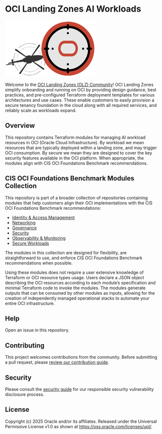# OCI Landing Zones AI Workloads

![Landing Zone logo](ai_transaction_monitoring_workload/images/landing_zone_300.png)

Welcome to the [OCI Landing Zones (OLZ) Community](https://github.com/oci-landing-zones)! OCI Landing Zones simplify onboarding and running on OCI by providing design guidance, best practices, and pre-configured Terraform deployment templates for various architectures and use cases. These enable customers to easily provision a secure tenancy foundation in the cloud along with all required services, and reliably scale as workloads expand.

## Overview

This repository contains Terraform modules for managing AI workload resources in OCI (Oracle Cloud Infrastructure). By workload we mean resources that are typically deployed within a landing zone, and may trigger OCI consumption. By secure we mean they are designed to cover the key security features available in the OCI platform. When appropriate, the modules align with CIS OCI Foundations Benchmark recommendations.

## CIS OCI Foundations Benchmark Modules Collection

This repository is part of a broader collection of repositories containing modules that help customers align their OCI implementations with the CIS OCI Foundations Benchmark recommendations:
- [Identity & Access Management](https://github.com/oracle-quickstart/terraform-oci-cis-landing-zone-iam)
- [Networking](https://github.com/oracle-quickstart/terraform-oci-cis-landing-zone-networking)
- [Governance](https://github.com/oracle-quickstart/terraform-oci-cis-landing-zone-governance)
- [Security](https://github.com/oracle-quickstart/terraform-oci-cis-landing-zone-security)
- [Observability & Monitoring](https://github.com/oracle-quickstart/terraform-oci-cis-landing-zone-observability)
- [Secure Workloads](https://github.com/oracle-quickstart/terraform-oci-secure-workloads) 

The modules in this collection are designed for flexibility, are straightforward to use, and enforce CIS OCI Foundations Benchmark recommendations when possible.

Using these modules does not require a user extensive knowledge of Terraform or OCI resource types usage. Users declare a JSON object describing the OCI resources according to each module’s specification and minimal Terraform code to invoke the modules. The modules generate outputs that can be consumed by other modules as inputs, allowing for the creation of independently managed operational stacks to automate your entire OCI infrastructure.

## Help

Open an issue in this repository.

## Contributing

This project welcomes contributions from the community. Before submitting a pull request, please [review our contribution guide](CONTRIBUTING.md).

## Security

Please consult the [security guide](SECURITY.md) for our responsible security vulnerability disclosure process.

## License

Copyright (c) 2025 Oracle and/or its affiliates.
Released under the Universal Permissive License v1.0 as shown at <https://oss.oracle.com/licenses/upl/>.